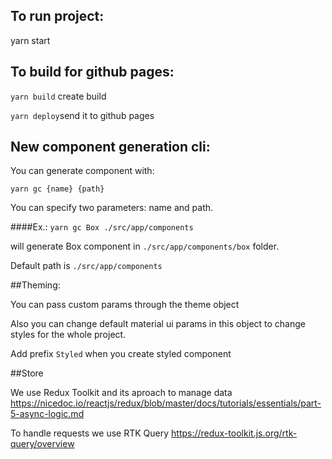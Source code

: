 
## To run project:
yarn start

## To build for github pages:
```yarn build``` create build

```yarn deploy```send it to github pages

## New component generation cli:

You can generate component with:

```yarn gc {name} {path}```

You can specify two parameters: name and path.

####Ex.: ```yarn gc Box ./src/app/components```

will generate Box component in ```./src/app/components/box``` folder.

Default path is ```./src/app/components```


##Theming:

You can pass custom params through the theme object

Also you can change default material ui params in this object to change styles for the whole project.

Add prefix ``Styled`` when you create styled component

##Store

We use Redux Toolkit and its aproach to manage data https://nicedoc.io/reactjs/redux/blob/master/docs/tutorials/essentials/part-5-async-logic.md

To handle requests we use RTK Query https://redux-toolkit.js.org/rtk-query/overview

